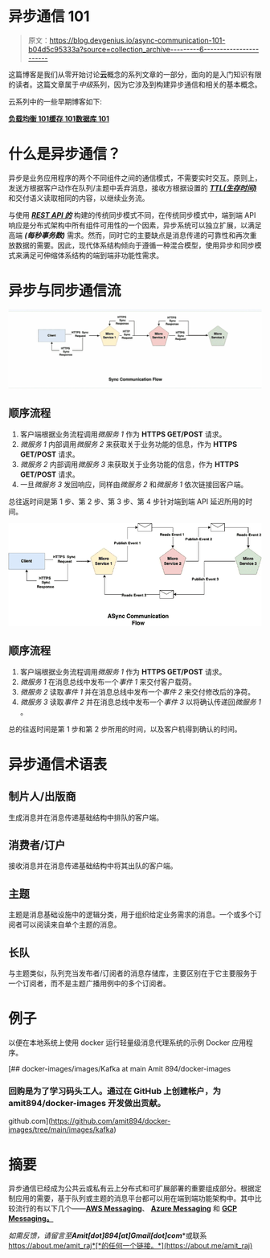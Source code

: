 # 异步通信 101

> 原文：<https://blog.devgenius.io/async-communication-101-b04d5c95333a?source=collection_archive---------6----------------------->

这篇博客是我们从零开始讨论**云**概念的系列文章的一部分，面向的是入门知识有限的读者。这篇文章属于*中级*系列，因为它涉及到构建异步通信和相关的基本概念。

云系列中的一些早期博客如下:

[**负载均衡 101**](/load-balancing-101-8251350c033f)[**缓存 101**](/caching-101-634ef4f8ed1b)[**数据库 101**](/database-101-13d593ec4078)

# 什么是异步通信？

异步是业务应用程序的两个不同组件之间的通信模式，不需要实时交互。原则上，发送方根据客户动作在队列/主题中丢弃消息，接收方根据设置的 [***TTL(生存时间)***](https://en.wikipedia.org/wiki/Time_to_live) 和交付语义读取相同的内容，以继续业务流。

与使用 [***REST API 的***](https://en.wikipedia.org/wiki/Representational_state_transfer) 构建的传统同步模式不同，在传统同步模式中，端到端 API 响应是分布式架构中所有组件可用性的一个因素，异步系统可以独立扩展，以满足高端 ***(每秒事务数)*** 需求。然而，同时它的主要缺点是消息传递的可靠性和再次重放数据的需要。因此，现代体系结构倾向于遵循一种混合模型，使用异步和同步模式来满足可伸缩体系结构的端到端非功能性需求。

# 异步与同步通信流

![](img/d3de17ac9eddb94c507f5cff453a715b.png)

## 顺序流程

1.  客户端根据业务流程调用*微服务 1* 作为 **HTTPS GET/POST** 请求。
2.  *微服务 1* 内部调用*微服务 2* 来获取关于业务功能的信息，作为 **HTTPS GET/POST** 请求。
3.  *微服务 2* 内部调用*微服务 3* 来获取关于业务功能的信息，作为 **HTTPS GET/POST** 请求。
4.  一旦*微服务 3* 发回响应，同样由*微服务 2* 和*微服务 1* 依次链接回客户端。

总往返时间是第 1 步、第 2 步、第 3 步、第 4 步针对端到端 API 延迟所用的时间。

![](img/185686463990d97f7a5b949d9a377970.png)

## 顺序流程

1.  客户端根据业务流程调用*微服务 1* 作为 **HTTPS GET/POST** 请求。
2.  *微服务 1* 在消息总线中发布一个*事件 1* 来交付客户载荷。
3.  *微服务 2* 读取*事件 1* 并在消息总线中发布一个*事件 2* 来交付修改后的净荷。
4.  *微服务 3* 读取*事件 2* 并在消息总线中发布一个*事件 3* 以将确认传递回*微服务 1* 。

总的往返时间是第 1 步和第 2 步所用的时间，以及客户机得到确认的时间。

# 异步通信术语表

## 制片人/出版商

生成消息并在消息传递基础结构中排队的客户端。

## 消费者/订户

接收消息并在消息传递基础结构中将其出队的客户端。

## 主题

主题是消息基础设施中的逻辑分类，用于组织给定业务需求的消息。一个或多个订阅者可以阅读来自单个主题的消息。

## 长队

与主题类似，队列充当发布者/订阅者的消息存储库，主要区别在于它主要服务于一个订阅者，而不是主题广播用例中的多个订阅者。

# 例子

以便在本地系统上使用 docker 运行轻量级消息代理系统的示例 Docker 应用程序。

[](https://github.com/amit894/docker-images/tree/main/images/kafka) [## docker-images/images/Kafka at main Amit 894/docker-images

### 回购是为了学习码头工人。通过在 GitHub 上创建帐户，为 amit894/docker-images 开发做出贡献。

github.com](https://github.com/amit894/docker-images/tree/main/images/kafka) 

# 摘要

异步通信已经成为公共云或私有云上分布式和可扩展部署的重要组成部分。根据定制应用的需要，基于队列或主题的消息平台都可以用在端到端功能架构中。其中比较流行的有以下几个——[**AWS Messaging**](https://aws.amazon.com/messaging/)、 [**Azure Messaging**](https://azure.microsoft.com/en-us/solutions/messaging-services/) 和 [**GCP Messaging。**](https://spring.io/guides/gs/messaging-gcp-pubsub/)

*如需反馈，请留言至****Amit[dot]894[at]Gmail[dot]com****或联系 https://about.me/amit_raj*[*的任何一个链接。*](https://about.me/amit_raj)